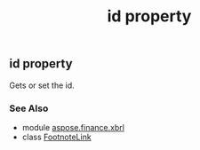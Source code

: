 ﻿---
title: id property
second_title: Aspose.Finance for Python via .NET API References
description: 
type: docs
weight: 50
url: /python-net/aspose.finance.xbrl/footnotelink/id/
is_root: false
---

## id property


Gets or set the id.

### See Also
* module [aspose.finance.xbrl](../../)
* class [FootnoteLink](/finance/python-net/aspose.finance.xbrl/footnotelink)
